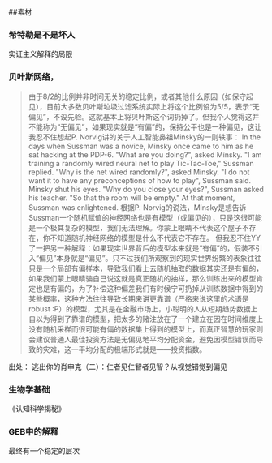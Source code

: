 ##素材
### 希特勒是不是坏人
实证主义解释的局限

### 贝叶斯网络，
> 由于8/2的比例并非时间无关的稳定比例，或者其他什么原因（如保守起见），目前大多数贝叶斯垃圾过滤系统实际上将这个比例设为5/5，表示“无偏见”，不设先验。这就基本上将贝叶斯这个词扔掉了。但我个人觉得这并不能称为“无偏见”，如果现实就是“有偏”的，保持公平也是一种偏见，这让我忍不住想起P. Norvig讲的关于人工智能鼻祖Minsky的一则轶事：
In the days when Sussman was a novice, Minsky once came to him as he sat hacking at the PDP-6. 
"What are you doing?", asked Minsky. 
"I am training a randomly wired neural net to play Tic-Tac-Toe," Sussman replied. 
"Why is the net wired randomly?", asked Minsky. 
"I do not want it to have any preconceptions of how to play", Sussman said. 
Minsky shut his eyes. 
"Why do you close your eyes?", Sussman asked his teacher. 
"So that the room will be empty." 
At that moment, Sussman was enlightened.
根据P. Norvig的说法，Minsky是想告诉Sussman一个随机赋值的神经网络也是有模型（或偏见的），只是这很可能是一个极其复杂的模型，我们无法理解。你蒙上眼睛不代表这个屋子不存在，你不知道随机神经网络的模型是什么不代表它不存在。
但我忍不住YY了一把另一种解释：如果现实世界背后的模型本来就是“有偏”的，假装不引入“偏见”本身就是“偏见”。只不过我们所观察到的现实世界纷繁的表象往往只是一个局部有偏样本，导致我们看上去随机抽取的数据其实还是有偏的，如果我们蒙上眼睛骗自己说这就是真正随机的抽样，那么训练出来的模型肯定也是有偏的，为了补偿这种偏差我们有时候宁可扔掉从训练数据中得到的某些概率，这种方法往往导致长期来讲更靠谱（严格来说这里的术语是robust :P）的模型，尤其是在金融市场上，小聪明的人从短期趋势数据上自以为得到了靠谱的模型，把太多的赌注放在了一个建立在因在时间维度上没有随机采样而很可能有偏的数据集上得到的模型上，而真正智慧的玩家则会建议普通人最佳投资方法是无偏见地平均分配资金，避免因模型错误而导致的灾难，这一平均分配的极端形式就是——投资指数。

出处： 逃出你的肖申克（二）：仁者见仁智者见智？从视觉错觉到偏见

### 生物学基础
《认知科学揭秘》

### GEB中的解释
最终有一个稳定的层次